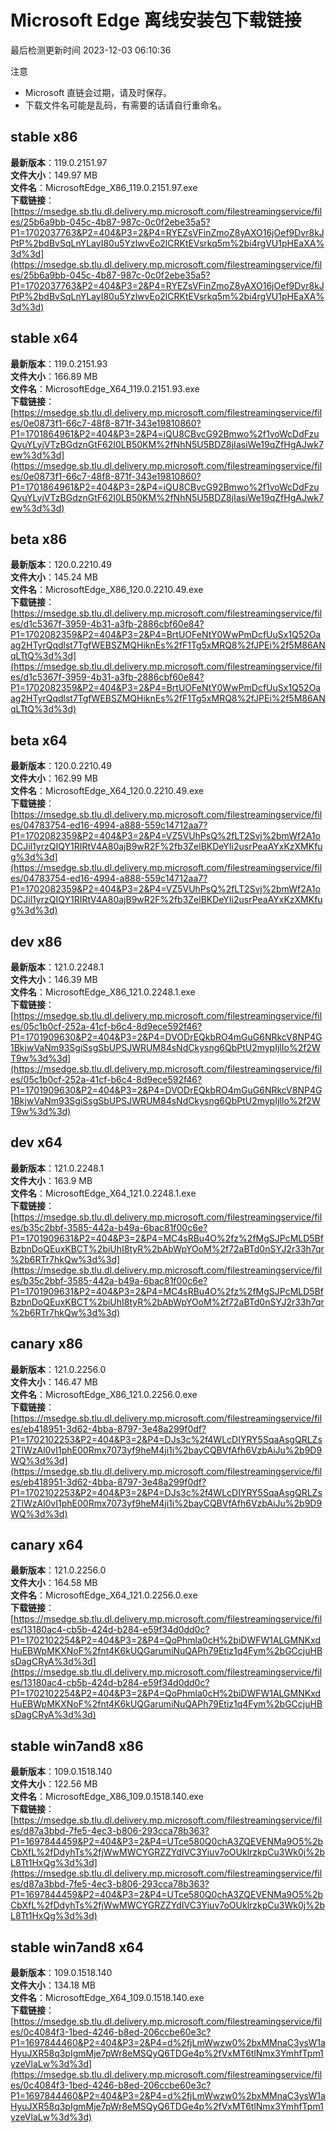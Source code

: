 # Microsoft Edge 离线安装包下载链接
最后检测更新时间
2023-12-03 06:10:36

注意
* Microsoft 直链会过期，请及时保存。
* 下载文件名可能是乱码，有需要的话请自行重命名。

## stable x86
**最新版本**：119.0.2151.97  
**文件大小**：149.97 MB  
**文件名**：MicrosoftEdge_X86_119.0.2151.97.exe  
**下载链接**：[https://msedge.sb.tlu.dl.delivery.mp.microsoft.com/filestreamingservice/files/25b6a9bb-045c-4b87-987c-0c0f2ebe35a5?P1=1702037763&P2=404&P3=2&P4=RYEZsVFinZmoZ8yAXO16jOef9Dvr8kJPtP%2bdBvSqLnYLayI80u5YzlwvEo2lCRKtEVsrkq5m%2bi4rgVU1pHEaXA%3d%3d](https://msedge.sb.tlu.dl.delivery.mp.microsoft.com/filestreamingservice/files/25b6a9bb-045c-4b87-987c-0c0f2ebe35a5?P1=1702037763&P2=404&P3=2&P4=RYEZsVFinZmoZ8yAXO16jOef9Dvr8kJPtP%2bdBvSqLnYLayI80u5YzlwvEo2lCRKtEVsrkq5m%2bi4rgVU1pHEaXA%3d%3d)  

## stable x64
**最新版本**：119.0.2151.93  
**文件大小**：166.89 MB  
**文件名**：MicrosoftEdge_X64_119.0.2151.93.exe  
**下载链接**：[https://msedge.sb.tlu.dl.delivery.mp.microsoft.com/filestreamingservice/files/0e0873f1-66c7-48f8-871f-343e19810860?P1=1701864961&P2=404&P3=2&P4=iQU8CBvcG92Bmwo%2f1voWcDdFzuQyuYLyjVTzBGdznGtF62I0LB50KM%2fNhN5U5BDZ8jIasiWe19qZfHgAJwk7ew%3d%3d](https://msedge.sb.tlu.dl.delivery.mp.microsoft.com/filestreamingservice/files/0e0873f1-66c7-48f8-871f-343e19810860?P1=1701864961&P2=404&P3=2&P4=iQU8CBvcG92Bmwo%2f1voWcDdFzuQyuYLyjVTzBGdznGtF62I0LB50KM%2fNhN5U5BDZ8jIasiWe19qZfHgAJwk7ew%3d%3d)  

## beta x86
**最新版本**：120.0.2210.49  
**文件大小**：145.24 MB  
**文件名**：MicrosoftEdge_X86_120.0.2210.49.exe  
**下载链接**：[https://msedge.sb.tlu.dl.delivery.mp.microsoft.com/filestreamingservice/files/d1c5367f-3959-4b31-a3fb-2886cbf60e84?P1=1702082359&P2=404&P3=2&P4=BrtUOFeNtY0WwPmDcfUuSx1Q52Oaag2HTyrQqdlst7TgfWEBSZMQHiknEs%2fF1Tg5xMRQ8%2fJPEi%2f5M86ANqLTtQ%3d%3d](https://msedge.sb.tlu.dl.delivery.mp.microsoft.com/filestreamingservice/files/d1c5367f-3959-4b31-a3fb-2886cbf60e84?P1=1702082359&P2=404&P3=2&P4=BrtUOFeNtY0WwPmDcfUuSx1Q52Oaag2HTyrQqdlst7TgfWEBSZMQHiknEs%2fF1Tg5xMRQ8%2fJPEi%2f5M86ANqLTtQ%3d%3d)  

## beta x64
**最新版本**：120.0.2210.49  
**文件大小**：162.99 MB  
**文件名**：MicrosoftEdge_X64_120.0.2210.49.exe  
**下载链接**：[https://msedge.sb.tlu.dl.delivery.mp.microsoft.com/filestreamingservice/files/04783754-ed16-4994-a888-559c14712aa7?P1=1702082359&P2=404&P3=2&P4=VZ5VUhPsQ%2fLT2Svj%2bmWf2A1oDCJil1yrzQIQY1RIRtV4A80ajB9wR2F%2fb3ZelBKDeYIi2usrPeaAYxKzXMKfug%3d%3d](https://msedge.sb.tlu.dl.delivery.mp.microsoft.com/filestreamingservice/files/04783754-ed16-4994-a888-559c14712aa7?P1=1702082359&P2=404&P3=2&P4=VZ5VUhPsQ%2fLT2Svj%2bmWf2A1oDCJil1yrzQIQY1RIRtV4A80ajB9wR2F%2fb3ZelBKDeYIi2usrPeaAYxKzXMKfug%3d%3d)  

## dev x86
**最新版本**：121.0.2248.1  
**文件大小**：146.39 MB  
**文件名**：MicrosoftEdge_X86_121.0.2248.1.exe  
**下载链接**：[https://msedge.sb.tlu.dl.delivery.mp.microsoft.com/filestreamingservice/files/05c1b0cf-252a-41cf-b6c4-8d9ece592f46?P1=1701909630&P2=404&P3=2&P4=DVODrEQkbRO4mGuG6NRkcV8NP4G1BkjwVaNm93SgiSsgSbUPSJWRUM84sNdCkysng6QbPtU2mypIjlIo%2f2WT9w%3d%3d](https://msedge.sb.tlu.dl.delivery.mp.microsoft.com/filestreamingservice/files/05c1b0cf-252a-41cf-b6c4-8d9ece592f46?P1=1701909630&P2=404&P3=2&P4=DVODrEQkbRO4mGuG6NRkcV8NP4G1BkjwVaNm93SgiSsgSbUPSJWRUM84sNdCkysng6QbPtU2mypIjlIo%2f2WT9w%3d%3d)  

## dev x64
**最新版本**：121.0.2248.1  
**文件大小**：163.9 MB  
**文件名**：MicrosoftEdge_X64_121.0.2248.1.exe  
**下载链接**：[https://msedge.sb.tlu.dl.delivery.mp.microsoft.com/filestreamingservice/files/b35c2bbf-3585-442a-b49a-6bac81f00c6e?P1=1701909631&P2=404&P3=2&P4=MC4sRBu4O%2fz%2fMgSJPcMLD5BfBzbnDoQEuxKBCT%2biUhI8tyR%2bAbWpYOoM%2f72aBTd0nSYJ2r33h7qr%2b6RTr7hkQw%3d%3d](https://msedge.sb.tlu.dl.delivery.mp.microsoft.com/filestreamingservice/files/b35c2bbf-3585-442a-b49a-6bac81f00c6e?P1=1701909631&P2=404&P3=2&P4=MC4sRBu4O%2fz%2fMgSJPcMLD5BfBzbnDoQEuxKBCT%2biUhI8tyR%2bAbWpYOoM%2f72aBTd0nSYJ2r33h7qr%2b6RTr7hkQw%3d%3d)  

## canary x86
**最新版本**：121.0.2256.0  
**文件大小**：146.47 MB  
**文件名**：MicrosoftEdge_X86_121.0.2256.0.exe  
**下载链接**：[https://msedge.sb.tlu.dl.delivery.mp.microsoft.com/filestreamingservice/files/eb418951-3d62-4bba-8797-3e48a299f0df?P1=1702102253&P2=404&P3=2&P4=DJs3c%2f4WLcDIYRY5SqaAsgQRLZs2TlWzAl0vI1phE00Rmx7073yf9heM4ji1i%2bayCQBVfAfh6VzbAiJu%2b9D9WQ%3d%3d](https://msedge.sb.tlu.dl.delivery.mp.microsoft.com/filestreamingservice/files/eb418951-3d62-4bba-8797-3e48a299f0df?P1=1702102253&P2=404&P3=2&P4=DJs3c%2f4WLcDIYRY5SqaAsgQRLZs2TlWzAl0vI1phE00Rmx7073yf9heM4ji1i%2bayCQBVfAfh6VzbAiJu%2b9D9WQ%3d%3d)  

## canary x64
**最新版本**：121.0.2256.0  
**文件大小**：164.58 MB  
**文件名**：MicrosoftEdge_X64_121.0.2256.0.exe  
**下载链接**：[https://msedge.sb.tlu.dl.delivery.mp.microsoft.com/filestreamingservice/files/13180ac4-cb5b-424d-b284-e59f34d0dd0c?P1=1702102254&P2=404&P3=2&P4=QoPhmla0cH%2biDWFW1ALGMNKxdHuEBWpMKXNoF%2fnt4K6kUQGarumiNuQAPh79Etiz1q4Fym%2bGCcjuHBsDagCRyA%3d%3d](https://msedge.sb.tlu.dl.delivery.mp.microsoft.com/filestreamingservice/files/13180ac4-cb5b-424d-b284-e59f34d0dd0c?P1=1702102254&P2=404&P3=2&P4=QoPhmla0cH%2biDWFW1ALGMNKxdHuEBWpMKXNoF%2fnt4K6kUQGarumiNuQAPh79Etiz1q4Fym%2bGCcjuHBsDagCRyA%3d%3d)  

## stable win7and8 x86
**最新版本**：109.0.1518.140  
**文件大小**：122.56 MB  
**文件名**：MicrosoftEdge_X86_109.0.1518.140.exe  
**下载链接**：[https://msedge.sb.tlu.dl.delivery.mp.microsoft.com/filestreamingservice/files/d87a3bbd-7fe5-4ec3-b806-293cca78b363?P1=1697844459&P2=404&P3=2&P4=UTce580Q0chA3ZQEVENMa9O5%2bCbXfL%2fDdyhTs%2fjWwMWCYGRZZYdIVC3Yiuv7oOUklrzkpCu3Wk0j%2bL8Tt1HxQg%3d%3d](https://msedge.sb.tlu.dl.delivery.mp.microsoft.com/filestreamingservice/files/d87a3bbd-7fe5-4ec3-b806-293cca78b363?P1=1697844459&P2=404&P3=2&P4=UTce580Q0chA3ZQEVENMa9O5%2bCbXfL%2fDdyhTs%2fjWwMWCYGRZZYdIVC3Yiuv7oOUklrzkpCu3Wk0j%2bL8Tt1HxQg%3d%3d)  

## stable win7and8 x64
**最新版本**：109.0.1518.140  
**文件大小**：134.18 MB  
**文件名**：MicrosoftEdge_X64_109.0.1518.140.exe  
**下载链接**：[https://msedge.sb.tlu.dl.delivery.mp.microsoft.com/filestreamingservice/files/0c4084f3-1bed-4246-b8ed-206ccbe60e3c?P1=1697844460&P2=404&P3=2&P4=d%2fjLmWwzw0%2bxMMnaC3ysW1aHyuJXR58q3pIgmMje7pWr8eMSQyQ6TDGe4p%2fVxMT6tlNmx3YmhfTpm1yzeVlaLw%3d%3d](https://msedge.sb.tlu.dl.delivery.mp.microsoft.com/filestreamingservice/files/0c4084f3-1bed-4246-b8ed-206ccbe60e3c?P1=1697844460&P2=404&P3=2&P4=d%2fjLmWwzw0%2bxMMnaC3ysW1aHyuJXR58q3pIgmMje7pWr8eMSQyQ6TDGe4p%2fVxMT6tlNmx3YmhfTpm1yzeVlaLw%3d%3d)  

